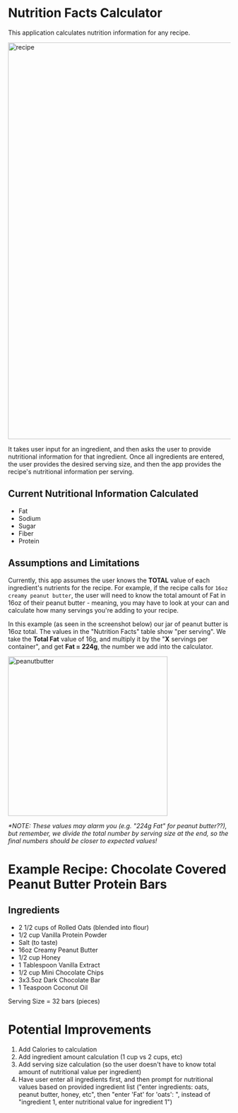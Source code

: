 # Nutrition Facts Calculator
This application calculates nutrition information for any recipe. 

<img width="898" alt="recipe" src="https://github.com/user-attachments/assets/881875ce-0fe0-4f85-8370-65d45b993778">

It takes user input for an ingredient, and then asks the user to provide nutritional information for that ingredient. Once all ingredients are entered, the user provides the desired serving size, and then the app provides the recipe's nutritional information per serving.

## Current Nutritional Information Calculated
- Fat
- Sodium
- Sugar
- Fiber
- Protein

## Assumptions and Limitations
Currently, this app assumes the user knows the **TOTAL** value of each ingredient's nutrients for the recipe. For example, if the recipe calls for `16oz creamy peanut butter`, the user will need to know the total amount of Fat  in 16oz of their peanut butter - meaning, you may have to look at your can and calculate how many servings you're adding to your recipe. 

In this example (as seen in the screenshot below) our jar of peanut butter is 16oz total. The values in the "Nutrition Facts" table show "per serving". We take the **Total Fat** value of 16g, and multiply it by the "**X** servings per container", and get **Fat = 224g**, the number we add into the calculator. 

<img width="361" alt="peanutbutter" src="https://github.com/user-attachments/assets/d39f0a9e-553e-494e-8481-8449c8dfc682">


*\*NOTE: These values may alarm you (e.g. "224g Fat" for peanut butter??), but remember, we divide the total number by serving size at the end, so the final numbers should be closer to expected values!*

# Example Recipe: Chocolate Covered Peanut Butter Protein Bars
## Ingredients
- 2 1/2 cups of Rolled Oats (blended into flour)
- 1/2 cup Vanilla Protein Powder
- Salt (to taste)
- 16oz Creamy Peanut Butter
- 1/2 cup Honey
- 1 Tablespoon Vanilla Extract
- 1/2 cup Mini Chocolate Chips
- 3x3.5oz Dark Chocolate Bar
- 1 Teaspoon Coconut Oil

Serving Size = 32 bars (pieces)


# Potential Improvements
1. Add Calories to calculation
2. Add ingredient amount calculation (1 cup vs 2 cups, etc)
3. Add serving size calculation (so the user doesn't have to know total amount of nutritional value per ingredient)
4. Have user enter all ingredients first, and then prompt for nutritional values based on provided ingredient list ("enter ingredients: oats, peanut butter, honey, etc", then "enter 'Fat' for 'oats': ", instead of "ingredient 1, enter nutritional value for ingredient 1")
